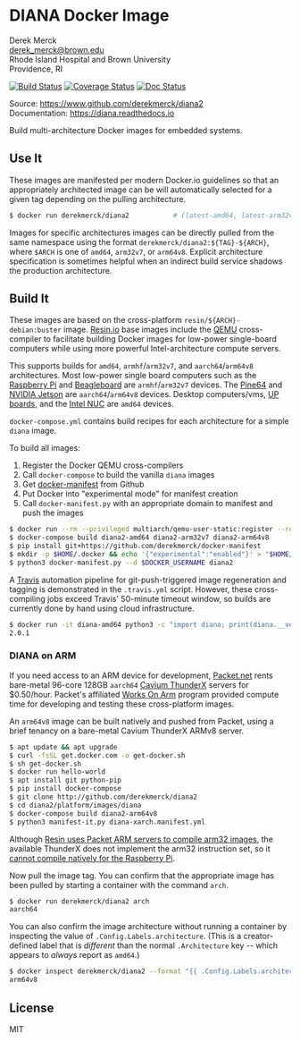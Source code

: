 DIANA Docker Image
==================

Derek Merck  
<derek_merck@brown.edu>  
Rhode Island Hospital and Brown University  
Providence, RI  

[![Build Status](https://travis-ci.org/derekmerck/diana2.svg?branch=master)](https://travis-ci.org/derekmerck/diana2)
[![Coverage Status](https://codecov.io/gh/derekmerck/diana2/branch/master/graph/badge.svg)](https://codecov.io/gh/derekmerck/diana2)
[![Doc Status](https://readthedocs.org/projects/diana/badge/?version=latest)](https://diana.readthedocs.io/en/latest/?badge=latest)

Source: <https://www.github.com/derekmerck/diana2>  
Documentation: <https://diana.readthedocs.io>

Build multi-architecture Docker images for embedded systems.


Use It
----------------------

These images are manifested per modern Docker.io guidelines so that an appropriately architected image can be will automatically selected for a given tag depending on the pulling architecture.

```bash
$ docker run derekmerck/diana2           # (latest-amd64, latest-arm32v7, latest-arm64v8)
```

Images for specific architectures images can be directly pulled from the same namespace using the format `derekmerck/diana2:${TAG}-${ARCH}`, where `$ARCH` is one of `amd64`, `arm32v7`, or `arm64v8`.  Explicit architecture specification is sometimes helpful when an indirect build service shadows the production architecture.


Build It
--------------

These images are based on the cross-platform `resin/${ARCH}-debian:buster` image.  [Resin.io][] base images include the [QEMU][] cross-compiler to facilitate building Docker images for low-power single-board computers while using more powerful Intel-architecture compute servers.

[Resin.io]: http://resin.io
[QEMU]: https://www.qemu.org

This supports builds for `amd64`, `armhf`/`arm32v7`, and `aarch64`/`arm64v8` architectures.  Most low-power single board computers such as the [Raspberry Pi][] and [Beagleboard][] are `armhf`/`arm32v7` devices.  The [Pine64][] and [NVIDIA Jetson][] are `aarch64`/`arm64v8` devices.  Desktop computers/vms, [UP boards][], and the [Intel NUC][] are `amd64` devices.  

[UP boards]: http://www.up-board.org/upcore/
[Intel NUC]: https://www.intel.com/content/www/us/en/products/boards-kits/nuc.html
[Raspberry Pi]: https://www.raspberrypi.org
[Beagleboard]: http://beagleboard.org
[Pine64]: https://www.pine64.org
[NVIDIA Jetson]: https://developer.nvidia.com/embedded/buy/jetson-tx2

`docker-compose.yml` contains build recipes for each architecture for a simple `diana` image.

To build all images:

1. Register the Docker QEMU cross-compilers
2. Call `docker-compose` to build the vanilla `diana` images
4. Get [docker-manifest][] from Github
5. Put Docker into "experimental mode" for manifest creation
6. Call `docker-manifest.py` with an appropriate domain to manifest and push the images

[docker-manifest]: https://github.com/derekmerck/docker-manifest

```bash
$ docker run --rm --privileged multiarch/qemu-user-static:register --reset
$ docker-compose build diana2-amd64 diana2-arm32v7 diana2-arm64v8
$ pip install git+https://github.com/derekmerck/docker-manifest
$ mkdir -p $HOME/.docker && echo '{"experimental":"enabled"}' > "$HOME/.docker/config.json"
$ python3 docker-manifest.py --d $DOCKER_USERNAME diana2
```

A [Travis][] automation pipeline for git-push-triggered image regeneration and tagging is demonstrated in the `.travis.yml` script.  However, these cross-compiling jobs exceed Travis' 50-minute timeout window, so builds are currently done by hand using cloud infrastructure.

[Travis]: http://travis-ci.org

```bash
$ docker run -it diana-amd64 python3 -c "import diana; print(diana.__version__)"
2.0.1
```

### DIANA on ARM
 
If you need access to an ARM device for development, [Packet.net][] rents bare-metal 96-core 128GB `aarch64` [Cavium ThunderX] servers for $0.50/hour.  Packet's affiliated [Works On Arm][] program provided compute time for developing and testing these cross-platform images.

[Cavium ThunderX]: https://www.cavium.com/product-thunderx-arm-processors.html
[Packet.net]: https://packet.net
[Works On Arm]: https://www.worksonarm.com

An `arm64v8` image can be built natively and pushed from Packet, using a brief tenancy on a bare-metal Cavium ThunderX ARMv8 server.

```bash
$ apt update && apt upgrade
$ curl -fsSL get.docker.com -o get-docker.sh
$ sh get-docker.sh 
$ docker run hello-world
$ apt install git python-pip
$ pip install docker-compose
$ git clone http://github.com/derekmerck/diana2
$ cd diana2/platform/images/diana
$ docker-compose build diana2-arm64v8
$ python3 manifest-it.py diana-xarch.manifest.yml
```

Although [Resin uses Packet ARM servers to compile arm32 images][resin-on-packet], the available ThunderX does not implement the arm32 instruction set, so it [cannot compile natively for the Raspberry Pi][no-arm32].

[Packet.io]: https://packet.io
[resin-on-packet]: https://resin.io/blog/docker-builds-on-arm-servers-youre-not-crazy-your-builds-really-are-5x-faster/
[no-arm32]: https://gitlab.com/gitlab-org/omnibus-gitlab/issues/2544

Now pull the image tag. You can confirm that the appropriate image has been pulled by starting a container with the command `arch`.  

```bash
$ docker run derekmerck/diana2 arch
aarch64
```

You can also confirm the image architecture without running a container by inspecting the value of `.Config.Labels.architecture`.  (This is a creator-defined label that is _different_ than the normal `.Architecture` key -- which appears to _always_ report as `amd64`.)

```bash
$ docker inspect derekmerck/diana2 --format "{{ .Config.Labels.architecture }}"
arm64v8
```


License
-------

MIT
